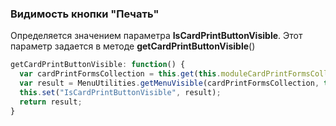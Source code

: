### Видимость кнопки "Печать"
Определяется значением параметра **IsCardPrintButtonVisible**. 
Этот параметр задается в методе **getCardPrintButtonVisible**()

```javascript
getCardPrintButtonVisible: function() {
  var cardPrintFormsCollection = this.get(this.moduleCardPrintFormsCollectionName);
  var result = MenuUtilities.getMenuVisible(cardPrintFormsCollection, this);
  this.set("IsCardPrintButtonVisible", result);
  return result;
}
```
